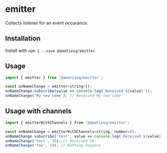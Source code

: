 # emitter

Collects listener for an event occurance.

## Installation

Install with `npm i --save @amatiasq/emitter`.

## Usage

```js
import { emitter } from '@amatiasq/emitter';

const onNameChange = emitter<string>();
onNameChange.subscribe(value => console.log(`Received ${value}`));
onNameChange('My new name'); // Received My new name
```

## Usage with channels

```js
import { emitterWithChannels } from '@amatiasq/emitter';

const onNameChange = emitterWithChannels<string, number>();
onNameChange.subscribe('test', value => console.log(`Received ${value}`));
onNameChange('test', 10); // Received 10
onNameChange('foo', 10); // Nothing happens
```
